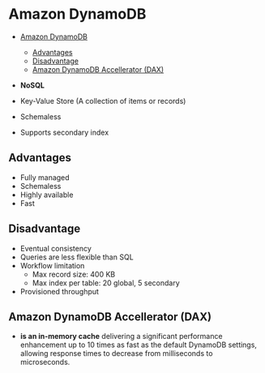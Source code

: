 # Amazon DynamoDB

- [Amazon DynamoDB](#amazon-dynamodb)
  - [Advantages](#advantages)
  - [Disadvantage](#disadvantage)
  - [Amazon DynamoDB Accellerator (DAX)](#amazon-dynamodb-accellerator-dax)

- **NoSQL**
- Key-Value Store (A collection of items or records)
- Schemaless
- Supports secondary index

## Advantages

- Fully managed
- Schemaless
- Highly available
- Fast

## Disadvantage

- Eventual consistency
- Queries are less flexible than SQL
- Workflow limitation
  - Max record size: 400 KB
  - Max index per table: 20 global, 5 secondary
- Provisioned throughput

## Amazon DynamoDB Accellerator (DAX)

- **is an in-memory cache** delivering a significant performance enhancement up to 10 times as fast as the default DynamoDB settings, allowing response times to decrease from milliseconds to microseconds.